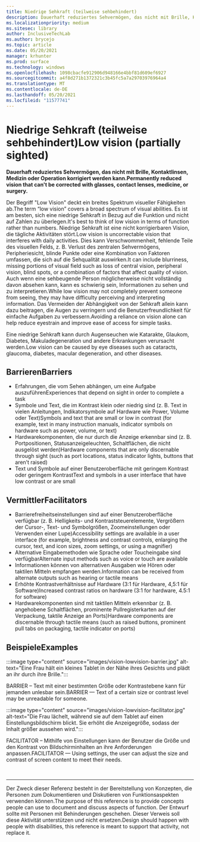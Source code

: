 ```yaml
---
title: Niedrige Sehkraft (teilweise sehbehindert)
description: Dauerhaft reduziertes Sehvermögen, das nicht mit Brille, Kontaktlinsen, Medizin oder Operation korrigiert werden kann.
ms.localizationpriority: medium
ms.sitesec: library
author: InclusiveTechLab
ms.author: brycejo
ms.topic: article
ms.date: 05/20/2021
manager: krhunter
ms.prod: surface
ms.technology: windows
ms.openlocfilehash: 1098cbacfe912906d948166e4bbf81d609ef6927
ms.sourcegitcommit: a4f8d271b1372321c3b45fc5a7a29703976964a4
ms.translationtype: MT
ms.contentlocale: de-DE
ms.lasthandoff: 05/20/2021
ms.locfileid: "11577741"
---
```

# <a name="low-vision-partially-sighted"></a><span data-ttu-id="84ed6-103">Niedrige Sehkraft (teilweise sehbehindert)</span><span class="sxs-lookup"><span data-stu-id="84ed6-103">Low vision (partially sighted)</span></span>

**<span data-ttu-id="84ed6-104">Dauerhaft reduziertes Sehvermögen, das nicht mit Brille, Kontaktlinsen, Medizin oder Operation korrigiert werden kann.</span><span class="sxs-lookup"><span data-stu-id="84ed6-104">Permanently reduced vision that can't be corrected with glasses, contact lenses, medicine, or surgery.</span></span>**

<span data-ttu-id="84ed6-105">Der Begriff "Low Vision" deckt ein breites Spektrum visueller Fähigkeiten ab.</span><span class="sxs-lookup"><span data-stu-id="84ed6-105">The term “low vision” covers a broad spectrum of visual abilities.</span></span> <span data-ttu-id="84ed6-106">Es ist am besten, sich eine niedrige Sehkraft in Bezug auf die Funktion und nicht auf Zahlen zu überlegen.</span><span class="sxs-lookup"><span data-stu-id="84ed6-106">It's best to think of low vision in terms of function rather than numbers.</span></span> <span data-ttu-id="84ed6-107">Niedrige Sehkraft ist eine nicht korrigierbaren Vision, die tägliche Aktivitäten stört.</span><span class="sxs-lookup"><span data-stu-id="84ed6-107">Low vision is uncorrectable vision that interferes with daily activities.</span></span> <span data-ttu-id="84ed6-108">Dies kann Verschwommenheit, fehlende Teile des visuellen Felds, z. B. Verlust des zentralen Sehvermögens, Peripheriesicht, blinde Punkte oder eine Kombination von Faktoren umfassen, die sich auf die Sehqualität auswirken.</span><span class="sxs-lookup"><span data-stu-id="84ed6-108">It can include blurriness, missing portions of visual field such as loss of central vision, peripheral vision, blind spots, or a combination of factors that affect quality of vision.</span></span> <span data-ttu-id="84ed6-109">Auch wenn eine sehbeugende Person möglicherweise nicht vollständig davon absehen kann, kann es schwierig sein, Informationen zu sehen und zu interpretieren.</span><span class="sxs-lookup"><span data-stu-id="84ed6-109">While low vision may not completely prevent someone from seeing, they may have difficulty perceiving and interpreting information.</span></span> <span data-ttu-id="84ed6-110">Das Vermeiden der Abhängigkeit von der Sehkraft allein kann dazu beitragen, die Augen zu verringern und die Benutzerfreundlichkeit für einfache Aufgaben zu verbessern.</span><span class="sxs-lookup"><span data-stu-id="84ed6-110">Avoiding a reliance on vision alone can help reduce eyestrain and improve ease of access for simple tasks.</span></span>

<span data-ttu-id="84ed6-111">Eine niedrige Sehkraft kann durch Augenseuchen wie Katarakte, Glaukom, Diabetes, Makuladegeneration und andere Erkrankungen verursacht werden.</span><span class="sxs-lookup"><span data-stu-id="84ed6-111">Low vision can be caused by eye diseases such as cataracts, glaucoma, diabetes, macular degeneration, and other diseases.</span></span>

## <a name="barriers"></a><span data-ttu-id="84ed6-112">Barrieren</span><span class="sxs-lookup"><span data-stu-id="84ed6-112">Barriers</span></span>
* <span data-ttu-id="84ed6-113">Erfahrungen, die vom Sehen abhängen, um eine Aufgabe auszuführen</span><span class="sxs-lookup"><span data-stu-id="84ed6-113">Experiences that depend on sight in order to complete a task</span></span>
* <span data-ttu-id="84ed6-114">Symbole und Text, die im Kontrast klein oder niedrig sind (z. B. Text in vielen Anleitungen, Indikatorsymbole auf Hardware wie Power, Volume oder Text)</span><span class="sxs-lookup"><span data-stu-id="84ed6-114">Symbols and text that are small or low in contrast (for example, text in many instruction manuals, indicator symbols on hardware such as power, volume, or text)</span></span>
* <span data-ttu-id="84ed6-115">Hardwarekomponenten, die nur durch die Anzeige erkennbar sind (z. B. Portpositionen, Statusanzeigeleuchten, Schaltflächen, die nicht ausgelöst werden)</span><span class="sxs-lookup"><span data-stu-id="84ed6-115">Hardware components that are only discernable through sight (such as port locations, status indicator lights, buttons that aren’t raised)</span></span>
* <span data-ttu-id="84ed6-116">Text und Symbole auf einer Benutzeroberfläche mit geringem Kontrast oder geringem Kontrast</span><span class="sxs-lookup"><span data-stu-id="84ed6-116">Text and symbols in a user interface that have low contrast or are small</span></span>

## <a name="facilitators"></a><span data-ttu-id="84ed6-117">Vermittler</span><span class="sxs-lookup"><span data-stu-id="84ed6-117">Facilitators</span></span>
* <span data-ttu-id="84ed6-118">Barrierefreiheitseinstellungen sind auf einer Benutzeroberfläche verfügbar (z. B. Helligkeits- und Kontraststeuerelemente, Vergrößern der Cursor-, Text- und Symbolgrößen, Zoomeinstellungen oder Verwenden einer Lupe)</span><span class="sxs-lookup"><span data-stu-id="84ed6-118">Accessibility settings are available in a user interface (for example, brightness and contrast controls, enlarging the cursor, text, and icon sizes, zoom settings, or using a magnifier)</span></span>
* <span data-ttu-id="84ed6-119">Alternative Eingabemethoden wie Sprache oder Toucheingabe sind verfügbar</span><span class="sxs-lookup"><span data-stu-id="84ed6-119">Alternate input methods such as voice or touch are available</span></span>
* <span data-ttu-id="84ed6-120">Informationen können von alternativen Ausgaben wie Hören oder taktilen Mitteln empfangen werden.</span><span class="sxs-lookup"><span data-stu-id="84ed6-120">Information can be received from alternate outputs such as hearing or tactile means</span></span>
* <span data-ttu-id="84ed6-121">Erhöhte Kontrastverhältnisse auf Hardware (3:1 für Hardware, 4,5:1 für Software)</span><span class="sxs-lookup"><span data-stu-id="84ed6-121">Increased contrast ratios on hardware (3:1 for hardware, 4.5:1 for software)</span></span>
* <span data-ttu-id="84ed6-122">Hardwarekomponenten sind mit taktilen Mitteln erkennbar (z. B. angehobene Schaltflächen, prominente Pullregisterkarten auf der Verpackung, taktile Anzeige an Ports)</span><span class="sxs-lookup"><span data-stu-id="84ed6-122">Hardware components are discernable through tactile means (such as raised buttons, prominent pull tabs on packaging, tactile indicator on ports)</span></span>


## <a name="examples"></a><span data-ttu-id="84ed6-123">Beispiele</span><span class="sxs-lookup"><span data-stu-id="84ed6-123">Examples</span></span>

:::image type="content" source="images/vision-lowvision-barrier.jpg" alt-text="Eine Frau hält ein kleines Tablet in der Nähe ihres Gesichts und plädt an ihr durch ihre Brille.":::

<span data-ttu-id="84ed6-125">BARRIER – Text mit einer bestimmten Größe oder Kontrastebene kann für jemanden unlesbar sein.</span><span class="sxs-lookup"><span data-stu-id="84ed6-125">BARRIER — Text of a certain size or contrast level may be unreadable for someone.</span></span>

:::image type="content" source="images/vision-lowvision-facilitator.jpg" alt-text="Die Frau lächelt, während sie auf dem Tablet auf einen Einstellungsbildschirm blickt. Sie erhöht die Anzeigegröße, sodass der Inhalt größer aussehen wird.":::

<span data-ttu-id="84ed6-128">FACILITATOR – Mithilfe von Einstellungen kann der Benutzer die Größe und den Kontrast von Bildschirminhalten an ihre Anforderungen anpassen.</span><span class="sxs-lookup"><span data-stu-id="84ed6-128">FACILITATOR — Using settings, the user can adjust the size and contrast of screen content to meet their needs.</span></span> 

&nbsp;

[comment]: # (Footer-Anweisung)
___
<span data-ttu-id="84ed6-130">Der Zweck dieser Referenz besteht in der Bereitstellung von Konzepten, die Personen zum Dokumentieren und Diskutieren von Funktionsaspekten verwenden können.</span><span class="sxs-lookup"><span data-stu-id="84ed6-130">The purpose of this reference is to provide concepts people can use to document and discuss aspects of function.</span></span> <span data-ttu-id="84ed6-131">Der Entwurf sollte mit Personen mit Behinderungen geschehen. Dieser Verweis soll diese Aktivität unterstützen und nicht ersetzen.</span><span class="sxs-lookup"><span data-stu-id="84ed6-131">Design should happen with people with disabilities, this reference is meant to support that activity, not replace it.</span></span> 
